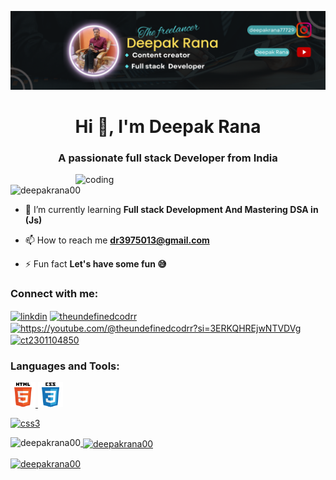 ![logo](https://github.com/deepakrana00/deepakrana00/blob/main/Dilli's%20Deepak.png)
<h1 align="center">Hi 👋, I'm Deepak Rana</h1>
<h3 align="center">A passionate full stack Developer from India </h3>
<img align="right" alt="coding" width="400" src="https://images.squarespace-cdn.com/content/v1/5769fc401b631bab1addb2ab/1541580611624-TE64QGKRJG8SWAIUS7NS/ke17ZwdGBToddI8pDm48kPoswlzjSVMM-SxOp7CV59BZw-zPPgdn4jUwVcJE1ZvWQUxwkmyExglNqGp0IvTJZamWLI2zvYWH8K3-s_4yszcp2ryTI0HqTOaaUohrI8PI6FXy8c9PWtBlqAVlUS5izpdcIXDZqDYvprRqZ29Pw0o/coding-freak.gif"
<p align="left"> <img src="https://komarev.com/ghpvc/?username=deepakrana00&label=Profile%20views&color=0e75b6&style=flat" alt="deepakrana00" /> </p>

- 🌱 I’m currently learning **Full stack Development And Mastering DSA in (Js)**

- 📫 How to reach me **dr3975013@gmail.com**

- ⚡ Fun fact **Let's have some fun 😅**

<h3 align="left">Connect with me:</h3>
<p align="left">
<a href="www.linkedin.com/in/deepak-rana-840859272" target="blank"><img align="center" src="https://raw.githubusercontent.com/rahuldkjain/github-profile-readme-generator/master/src/images/icons/Social/linked-in-alt.svg" alt="linkdin" height="30" width="40" /></a>
<a href="https://www.instagram.com/theundefinedcodrr?igsh=ZnZlbGlscXk0Ymtl" target="_blank"><img align="center" src="https://raw.githubusercontent.com/rahuldkjain/github-profile-readme-generator/master/src/images/icons/Social/instagram.svg" alt="theundefinedcodrr" height="30" width="40" /></a>
<a href="https://youtube.com/@theundefinedcodrr?si=3ERKQHREjwNTVDVg" target="_blank"><img align="center" src="https://raw.githubusercontent.com/rahuldkjain/github-profile-readme-generator/master/src/images/icons/Social/youtube.svg" alt="https://youtube.com/@theundefinedcodrr?si=3ERKQHREjwNTVDVg" height="30" width="40" /></a>
<a href="https://www.leetcode.com/ct2301104850" target="blank"><img align="center" src="https://raw.githubusercontent.com/rahuldkjain/github-profile-readme-generator/master/src/images/icons/Social/leet-code.svg" alt="ct2301104850" height="30" width="40" /></a>
</p>

<h3 align="left">Languages and Tools:</h3>
<p align="left"></a> <a href="https://www.w3.org/html/" target="_blank" rel="noreferrer"> <img src="https://raw.githubusercontent.com/devicons/devicon/master/icons/html5/html5-original-wordmark.svg" alt="html5" width="40" height="40"/> </a>
  <a href="https://www.w3schools.com/css/" target="_blank" rel="noreferrer"> <img src="https://raw.githubusercontent.com/devicons/devicon/master/icons/css3/css3-original-wordmark.svg" alt="css3" width="40" height="40"/>  </p>
  <a href="https://www.w3schools.com/js/js_editor.asp" target="_blank" rel="noreferrer"> <img src="https://raw.githubusercontent.com/devicons/devicon/master/icons/js/js-original-wordmark.svg" alt="css3" width="40" height="40"/>  </p>

<p><img align="left" src="https://github-readme-stats.vercel.app/api/top-langs?username=deepakrana00&show_icons=true&locale=en&layout=compact" alt="deepakrana00" /></p>

<p>&nbsp;<img align="center" src="https://github-readme-stats.vercel.app/api?username=deepakrana00&show_icons=true&locale=en" alt="deepakrana00" /></p>

<p><img align="center" src="https://github-readme-streak-stats.herokuapp.com/?user=deepakrana00&" alt="deepakrana00" /></p>
